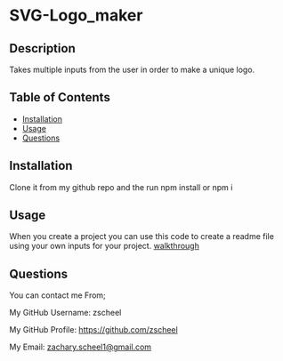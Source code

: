 # SVG-Logo_maker
  ## Description
  Takes multiple inputs from the user in order to make a unique logo.
  ## Table of Contents
  * [Installation](#Installation)
  * [Usage](#Usage)
  * [Questions](#Questions)
  ## Installation
  Clone it from my github repo and the run npm install or npm i
  ## Usage
  When you create a project you can use this code to create a readme file using your own inputs for your project. [walkthrough](https://drive.google.com/file/d/1UcGwZ9ZFRVd48OH4t4YYud7ecslhqukz/view)
  ## Questions
  You can contact me From;

  My GitHub Username: zscheel

  My GitHub Profile: https://github.com/zscheel

  My Email: zachary.scheel1@gmail.com